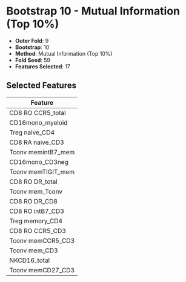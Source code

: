 # Bootstrap 10 - Mutual Information (Top 10%)

- **Outer Fold**: 9
- **Bootstrap**: 10
- **Method**: Mutual Information (Top 10%)
- **Fold Seed**: 59
- **Features Selected**: 17

## Selected Features

| Feature |
|---------|
| CD8 RO CCR5_total |
| CD16mono_myeloid |
| Treg naive_CD4 |
| CD8 RA naive_CD3 |
| Tconv memintB7_mem |
| CD16mono_CD3neg |
| Tconv memTIGIT_mem |
| CD8 RO DR_total |
| Tconv mem_Tconv |
| CD8 RO DR_CD8 |
| CD8 RO intB7_CD3 |
| Treg memory_CD4 |
| CD8 RO CCR5_CD3 |
| Tconv memCCR5_CD3 |
| Tconv mem_CD3 |
| NKCD16_total |
| Tconv memCD27_CD3 |
